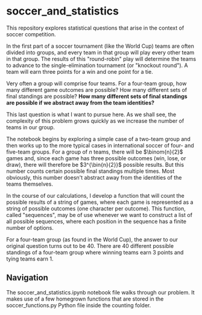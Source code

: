 # soccer_and_statistics

This repository explores statistical questions that arise in the context of soccer competition.

In the first part of a soccer tournament (like the World Cup) teams are often divided into groups, and every team in that group will play every other team in that group. The results of this "round-robin" play will determine the teams to advance to the single-elimination tournament (or "knockout round"). A team will earn three points for a win and one point for a tie.

Very often a group will comprise four teams. For a four-team group, how many different game outcomes are possible? How many different sets of final standings are possible? **How many different sets of final standings are possible if we abstract away from the team identities?**

This last question is what I want to pursue here. As we shall see, the complexity of this problem grows quickly as we increase the number of teams in our group.

The notebook begins by exploring a simple case of a two-team group and then works up to the more typical cases in international soccer of four- and five-team groups. For a group of $n$ teams, there will be $\binom{n}{2}$ games and, since each game has three possible outcomes (win, lose, or draw), there will therefore be $3^{\bin{n}{2}}$ possible results. But this number counts certain possible final standings multiple times. Most obviously, this number doesn't abstract away from the identities of the teams themselves.

In the course of our calculations, I develop a function that will count the possible results of a string of games, where each game is represented as a string of possible outcomes (one character per outcome). This function, called "sequences", may be of use whenever we want to construct a list of all possible sequences, where each position in the sequence has a finite number of options.

For a four-team group (as found in the World Cup), the answer to our original question turns out to be 40. There are 40 different possible standings of a four-team group where winning teams earn 3 points and tying teams earn 1.

## Navigation

The soccer_and_statistics.ipynb notebook file walks through our problem. It makes use of a few homegrown functions that are stored in the soccer_functions.py Python file inside the counting folder.
